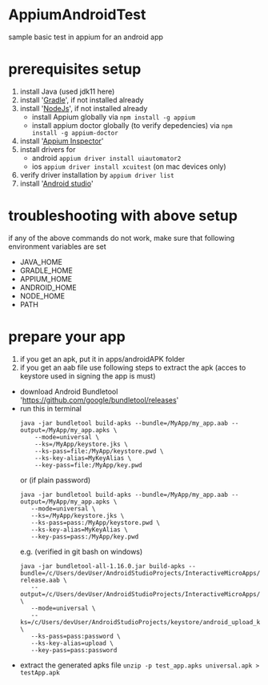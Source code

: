 # AppiumAndroidTest
sample basic test in appium for an android app

# prerequisites setup
1. install Java (used jdk11 here)
2. install '[Gradle](https://gradle.org/install/)', if not installed already
3. install '[NodeJs](https://nodejs.org/en/download/package-manager)', if not installed already
    - install Appium globally via `npm install -g appium`
    - install appium doctor globally (to verify depedencies) via `npm install -g appium-doctor`
4. install '[Appium Inspector](https://github.com/appium/appium-inspector/releases)'
5. install drivers for 
    - android `appium driver install uiautomator2`
    - ios `appium driver install xcuitest` (on mac devices only)
6. verify driver installation by `appium driver list`
7. install '[Android studio](https://developer.android.com/studio)'

# troubleshooting with above setup
if any of the above commands do not work, make sure that following environment variables are set
- JAVA_HOME
- GRADLE_HOME
- APPIUM_HOME
- ANDROID_HOME
- NODE_HOME
- PATH

# prepare your app
1. if you get an apk, put it in apps/androidAPK folder
2. if you get an aab file use following steps to extract the apk (acces to keystore used in signing the app is must)
 - download Android Bundletool 'https://github.com/google/bundletool/releases'
 - run this in terminal
    ```
    java -jar bundletool build-apks --bundle=/MyApp/my_app.aab --output=/MyApp/my_app.apks \
        --mode=universal \
        --ks=/MyApp/keystore.jks \
        --ks-pass=file:/MyApp/keystore.pwd \
        --ks-key-alias=MyKeyAlias \
        --key-pass=file:/MyApp/key.pwd
    ```
    or (if plain password)
     ```
    java -jar bundletool build-apks --bundle=/MyApp/my_app.aab --output=/MyApp/my_app.apks \
        --mode=universal \
        --ks=/MyApp/keystore.jks \
        --ks-pass=pass:/MyApp/keystore.pwd \
        --ks-key-alias=MyKeyAlias \
        --key-pass=pass:/MyApp/key.pwd
    ```
    e.g. (verified in git bash on windows)
     ```
    java -jar bundletool-all-1.16.0.jar build-apks --bundle=/c/Users/devUser/AndroidStudioProjects/InteractiveMicroApps/app/release/app-release.aab \
        --output=/c/Users/devUser/AndroidStudioProjects/InteractiveMicroApps/app/release/test_app.apks \
        --mode=universal \
        --ks=/c/Users/devUser/AndroidStudioProjects/keystore/android_upload_keystore.jks \
        --ks-pass=pass:password \
        --ks-key-alias=upload \
        --key-pass=pass:password
    ```
 - extract the generated apks file `unzip -p test_app.apks universal.apk > testApp.apk`
